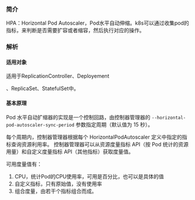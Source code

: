 ### 简介

HPA：Horizontal Pod Autoscaler，Pod水平自动伸缩。k8s可以通过收集pod的指标，来判断是否需要扩容或者缩容，然后执行对应的操作。

### 解析

#### 适用对象

适用于ReplicationController、Deployement

、ReplicaSet、StatefulSet中。

#### 基本原理

Pod 水平自动扩缩器的实现是一个控制回路，由控制器管理器的 `--horizontal-pod-autoscaler-sync-period` 参数指定周期（默认值为 15 秒）。

每个周期内，控制器管理器根据每个 HorizontalPodAutoscaler 定义中指定的指标查询资源利用率。 控制器管理器可以从资源度量指标 API（按 Pod 统计的资源用量）和自定义度量指标 API（其他指标）获取度量值。

可用度量值有：

1. CPU，统计Pod的CPU使用率，可用是百分比，也可以是具体的值
2. 自定义指标，只有原始值，没有使用率
3. 组合度量，由若干个指标组合而成。
